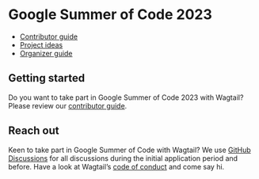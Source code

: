 # Google Summer of Code 2023

- [Contributor guide](./contributor-guide.md)
- [Project ideas](./project-ideas.md)
- [Organizer guide](./organizer-guide.md)

## Getting started

Do you want to take part in Google Summer of Code 2023 with Wagtail? Please review our [contributor guide](./contributor-guide.md).

## Reach out

Keen to take part in Google Summer of Code with Wagtail? We use [GitHub Discussions](https://github.com/wagtail/gsoc/discussions) for all discussions during the initial application period and before. Have a look at Wagtail’s [code of conduct](https://github.com/wagtail/wagtail/blob/main/CODE_OF_CONDUCT.md) and come say hi.
